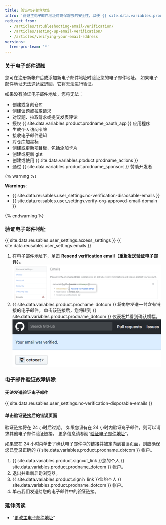 ```yaml
---
title: 验证电子邮件地址
intro: '验证主电子邮件地址可确保增强的安全性，以便 {{ site.data.variables.product.prodname_dotcom }} 员工在您忘记密码时更好地协助您，并为您提供 {{ site.data.variables.product.prodname_dotcom }} 上更多功能的访问权限。'
redirect_from:
  - /articles/troubleshooting-email-verification/
  - /articles/setting-up-email-verification/
  - /articles/verifying-your-email-address
versions:
  free-pro-team: '*'
---
```


### 关于电子邮件通知

您可在注册新帐户后或添加新电子邮件地址时验证您的电子邮件地址。 如果电子邮件地址无法送达或退回，它将无法进行验证。

如果没有验证电子邮件地址，您将无法：
  - 创建或复刻仓库
  - 创建议题或拉取请求
  - 对议题、拉取请求或提交发表评论
  - 授权 {{ site.data.variables.product.prodname_oauth_app }} 应用程序
  - 生成个人访问令牌
  - 接收电子邮件通知
  - 对仓库加星标
  - 创建或更新项目板，包括添加卡片
  - 创建或更新 gist
  - 创建或使用 {{ site.data.variables.product.prodname_actions }}
  - 通过 {{ site.data.variables.product.prodname_sponsors }} 赞助开发者

{% warning %}

**Warnings**:

- {{ site.data.reusables.user_settings.no-verification-disposable-emails }}
- {{ site.data.reusables.user_settings.verify-org-approved-email-domain }}

{% endwarning %}

### 验证电子邮件地址

{{ site.data.reusables.user_settings.access_settings }}
{{ site.data.reusables.user_settings.emails }}
1. 在电子邮件地址下，单击 **Resend verification email（重新发送验证电子邮件）**。 ![重新发送验证电子邮件链接](/assets/images/help/settings/email-verify-button.png)
4. {{ site.data.variables.product.prodname_dotcom }} 将向您发送一封含有链接的电子邮件。 单击该链接后，您将转到 {{ site.data.variables.product.prodname_dotcom }} 仪表板并看到确认横幅。 ![确认电子邮件已验证的横幅](/assets/images/help/settings/email-verification-confirmation-banner.png)

### 电子邮件验证故障排除

#### 无法发送验证电子邮件

{{ site.data.reusables.user_settings.no-verification-disposable-emails }}

#### 单击验证链接后的错误页面

验证链接将在 24 小时后过期。 如果您没有在 24 小时内验证电子邮件，则可以请求其他电子邮件验证链接。 更多信息请参阅“[验证电子邮件地址](/articles/verifying-your-email-address)”。

如果您在 24 小时内单击了确认电子邮件中的链接并被定向到错误页面，则应确保您已登录正确的 {{ site.data.variables.product.prodname_dotcom }} 帐户。

1. {{ site.data.variables.product.signout_link }}您的个人 {{ site.data.variables.product.prodname_dotcom }} 帐户。
2. 退出并重新启动浏览器。
3. {{ site.data.variables.product.signin_link }}您的个人 {{ site.data.variables.product.prodname_dotcom }} 帐户。
4. 单击我们发送给您的电子邮件中的验证链接。

### 延伸阅读

- “[更改主电子邮件地址](/articles/changing-your-primary-email-address)”
